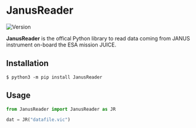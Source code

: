 # JanusReader

![Version](https://img.shields.io/badge/version-0.9.0-blue)

**JanusReader** is the offical Python library to read data coming from JANUS instrument on-board the ESA mission JUICE.

## Installation

```shell
$ python3 -m pip install JanusReader
```

## Usage

```python
from JanusReader import JanusReader as JR

dat = JR("datafile.vic")
```
